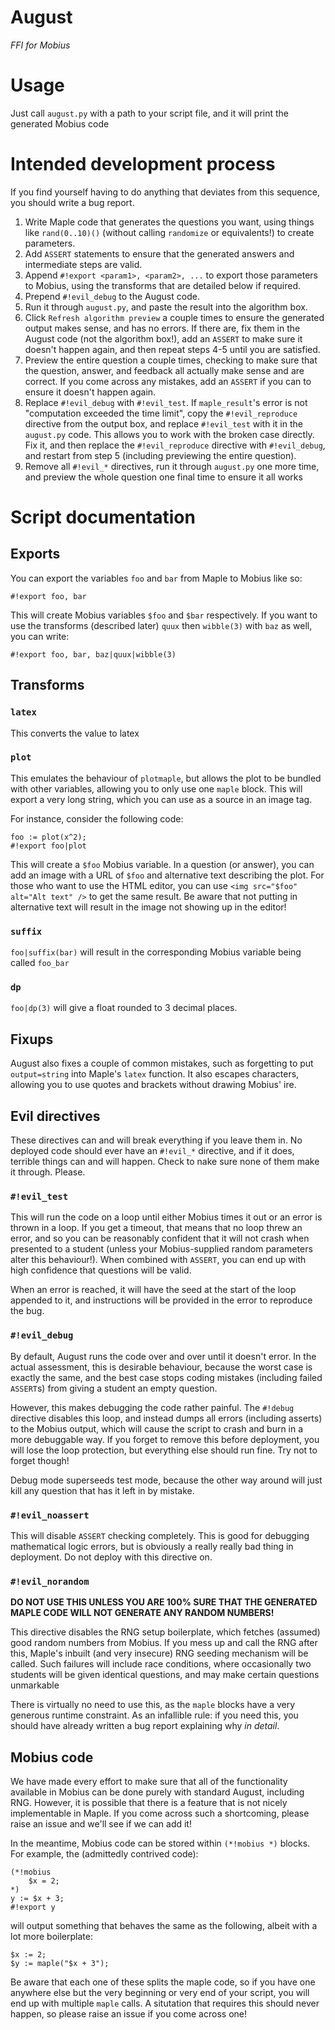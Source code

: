 # August
_FFI for Mobius_

# Usage
Just call `august.py` with a path to your script file, and it will print the generated Mobius code

# Intended development process
If you find yourself having to do anything that deviates from this sequence, you should write a bug report.

1. Write Maple code that generates the questions you want, using things like `rand(0..10)()` (without calling `randomize` or equivalents!) to create parameters.
2. Add `ASSERT` statements to ensure that the generated answers and intermediate steps are valid.
3. Append `#!export <param1>, <param2>, ...` to export those parameters to Mobius, using the transforms that are detailed below if required.
4. Prepend `#!evil_debug` to the August code.
5. Run it through `august.py`, and paste the result into the algorithm box.
6. Click `Refresh algorithm preview` a couple times to ensure the generated output makes sense, and has no errors. If there are, fix them in the August code (not the algorithm box!), add an `ASSERT` to make sure it doesn't happen again, and then repeat steps 4-5 until you are satisfied.
7. Preview the entire question a couple times, checking to make sure that the question, answer, and feedback all actually make sense and are correct. If you come across any mistakes, add an `ASSERT` if you can to ensure it doesn't happen again.
8. Replace `#!evil_debug` with `#!evil_test`. If `maple_result`'s error is not "computation exceeded the time limit", copy the `#!evil_reproduce` directive from the output box, and replace `#!evil_test` with it in the `august.py` code. This allows you to work with the broken case directly. Fix it, and then replace the `#!evil_reproduce` directive with `#!evil_debug`, and restart from step 5 (including previewing the entire question).
9. Remove all `#!evil_*` directives, run it through `august.py` one more time, and preview the whole question one final time to ensure it all works

# Script documentation
## Exports
You can export the variables `foo` and `bar` from Maple to Mobius like so:
```
#!export foo, bar
```
This will create Mobius variables `$foo` and `$bar` respectively. If you want to use the transforms (described later) `quux` then `wibble(3)` with `baz` as well, you can write:
```
#!export foo, bar, baz|quux|wibble(3)
```
## Transforms
### `latex`
This converts the value to latex
### `plot`
This emulates the behaviour of `plotmaple`, but allows the plot to be bundled with other variables, allowing you to only use one `maple` block. This will export a very long string, which you can use as a source in an image tag.

For instance, consider the following code:
```
foo := plot(x^2);
#!export foo|plot
```
This will create a `$foo` Mobius variable. In a question (or answer), you can add an image with a URL of `$foo` and alternative text describing the plot. For those who want to use the HTML editor, you can use `<img src="$foo" alt="Alt text" />` to get the same result. Be aware that not putting in alternative text will result in the image not showing up in the editor!
### `suffix`
`foo|suffix(bar)` will result in the corresponding Mobius variable being called `foo_bar`
### `dp`
`foo|dp(3)` will give a float rounded to 3 decimal places.
## Fixups
August also fixes a couple of common mistakes, such as forgetting to put `output=string` into Maple's `latex` function. It also escapes characters, allowing you to use quotes and brackets without drawing Mobius' ire.
## Evil directives
These directives can and will break everything if you leave them in. No deployed code should ever have an `#!evil_*` directive, and if it does, terrible things can and will happen. Check to nake sure none of them make it through. Please.
### `#!evil_test`
This will run the code on a loop until either Mobius times it out or an error is thrown in a loop. If you get a timeout, that means that no loop threw an error, and so you can be reasonably confident that it will not crash when presented to a student (unless your Mobius-supplied random parameters alter this behaviour!). When combined with `ASSERT`, you can end up with high confidence that questions will be valid.

When an error is reached, it will have the seed at the start of the loop appended to it, and instructions will be provided in the error to reproduce the bug.
### `#!evil_debug`
By default, August runs the code over and over until it doesn't error. In the actual assessment, this is desirable behaviour, because the worst case is exactly the same, and the best case stops coding mistakes (including failed `ASSERT`s) from giving a student an empty question.

However, this makes debugging the code rather painful. The `#!debug` directive disables this loop, and instead dumps all errors (including asserts) to the Mobius output, which will cause the script to crash and burn in a more debuggable way. If you forget to remove this before deployment, you will lose the loop protection, but everything else should run fine. Try not to forget though!

Debug mode superseeds test mode, because the other way around will just kill any question that has it left in by mistake.
### `#!evil_noassert`
This will disable `ASSERT` checking completely. This is good for debugging mathematical logic errors, but is obviously a really really bad thing in deployment. Do not deploy with this directive on.

### `#!evil_norandom`
**DO NOT USE THIS UNLESS YOU ARE 100% SURE THAT THE GENERATED MAPLE CODE WILL NOT GENERATE ANY RANDOM NUMBERS!**

This directive disables the RNG setup boilerplate, which fetches (assumed) good random numbers from Mobius. If you mess up and call the RNG after this, Maple's inbuilt (and very insecure) RNG seeding mechanism will be called. Such failures will include race conditions, where occasionally two students will be given identical questions, and may make certain questions unmarkable

There is virtually no need to use this, as the `maple` blocks have a very generous runtime constraint. As an infallible rule: if you need this, you should have already written a bug report explaining why _in detail_.

## Mobius code
We have made every effort to make sure that all of the functionality available in Mobius can be done purely with standard August, including RNG. However, it is possible that there is a feature that is not nicely implementable in Maple. If you come across such a shortcoming, please raise an issue and we'll see if we can add it!

In the meantime, Mobius code can be stored within `(*!mobius *)` blocks. For example, the (admittedly contrived code):
```
(*!mobius
    $x = 2;
*)
y := $x + 3;
#!export y
```
will output something that behaves the same as the following, albeit with a lot more boilerplate:
```
$x := 2;
$y := maple("$x + 3");
```
Be aware that each one of these splits the maple code, so if you have one anywhere else but the very beginning or very end of your script, you will end up with multiple `maple` calls. A situtation that requires this should never happen, so please raise an issue if you come across one!
